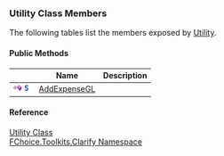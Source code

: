 ﻿### Utility Class Members

The following tables list the members exposed by [Utility](FChoice.Toolkits.Clarify~FChoice.Toolkits.Clarify.Utility.md).

#### Public Methods

|   | Name | Description |
| --- | --- | --- |
| ![Public Method](dotnetimages/publicMethod.png)![static (Shared in Visual Basic)](dotnetimages/static.png) | [AddExpenseGL](FChoice.Toolkits.Clarify~FChoice.Toolkits.Clarify.Utility~AddExpenseGL.md) |   |

#### Reference

[Utility Class](FChoice.Toolkits.Clarify~FChoice.Toolkits.Clarify.Utility.md)  
[FChoice.Toolkits.Clarify Namespace](FChoice.Toolkits.Clarify~FChoice.Toolkits.Clarify_namespace.md)